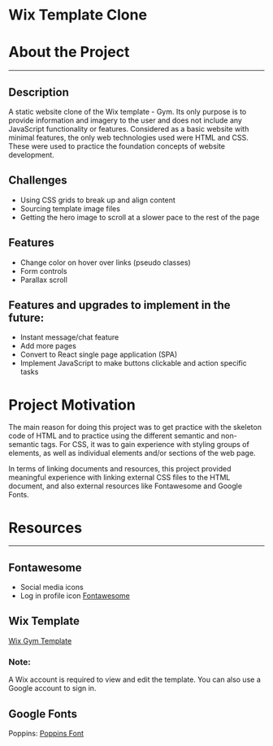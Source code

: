 # Wix Template Clone

# About the Project
---
## Description
A static website clone of the Wix template - Gym. Its only purpose is to provide information and imagery to the user and does not include any JavaScript functionality or features. Considered as a basic website with minimal features, the only web technologies used were HTML and CSS. These were used to practice the foundation concepts of website development.

## Challenges
- Using CSS grids to break up and align content
- Sourcing template image files
- Getting the hero image to scroll at a slower pace to the rest of the page

## Features
- Change color on hover over links (pseudo classes)
- Form controls
- Parallax scroll

## Features and upgrades to implement in the future:
- Instant message/chat feature
- Add more pages 
- Convert to React single page application (SPA)
- Implement JavaScript to make buttons clickable and action specific tasks

# Project Motivation
The main reason for doing this project was to get practice with the skeleton code of HTML and to practice using the different semantic and non-semantic tags. For CSS, it was to gain experience with styling groups of elements, as well as individual elements and/or sections of the web page. 

In terms of linking documents and resources, this project provided meaningful experience with linking external CSS files to the HTML document, and also external resources like Fontawesome and Google Fonts.

# Resources
---
## Fontawesome
- Social media icons
- Log in profile icon
[Fontawesome](https://fontawesome.com/)

## Wix Template
[Wix Gym Template](https://editor.wix.com/html/editor/web/renderer/edit/a4251a01-1d7e-42a2-8343-b95ac8c665d4?metaSiteId=9e20cb90-3b9b-47ec-aa6c-f9b68906e08c&editorSessionId=5a088b0b-a9a9-4fdf-b4ca-10525e2e5375&_gl=1*uz16ju*_ga*MTE0NDkxNjM4Ni4xNjI1MTc2ODA5*_ga_H314XQHSPY*MTYyNTE3NjgwOS4xLjAuMTYyNTE3NjgwOS42MA)

### Note:
A Wix account is required to view and edit the template. You can also use a Google account to sign in.

## Google Fonts
Poppins: [Poppins Font](https://fonts.google.com/specimen/Poppins?query=poppins)
